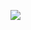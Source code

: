 ![](https://media.githubusercontent.com/media/dyzz/dyzz.github.io/master/images/CombatAbilitySummonAllies.png)